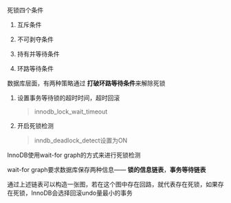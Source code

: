 死锁四个条件

1. 互斥条件

2. 不可剥夺条件

3. 持有并等待条件

4. 环路等待条件

数据库层面，有两种策略通过 **打破环路等待条件**来解除死锁

1. 设置事务等待锁的超时时间，超时回滚
   
   > innodb_lock_wait_timeout

2. 开启死锁检测
   
   > inndb_deadlock_detect设置为ON

InnoDB使用wait-for graph的方式来进行死锁检测

wait-for graph要求数据库保存两种信息—— **锁的信息链表**，**事务等待链表**

通过上述链表可以构造一张图，若在这个图中存在回路，就代表存在死锁，如果存在死锁，InnoDB会选择回滚undo量最小的事务
